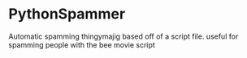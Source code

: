 # PythonSpammer
Automatic spamming thingymajig based off of a script file. useful for spamming people with the bee movie script
